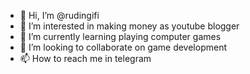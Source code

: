 - 👋 Hi, I’m @rudingifi
- 👀 I’m interested in making money as youtube blogger
- 🌱 I’m currently learning playing computer games
- 💞️ I’m looking to collaborate on game development
- 📫 How to reach me in telegram

<!---
rudingifi/rudingifi is a ✨ special ✨ repository because its `README.md` (this file) appears on your GitHub profile.
You can click the Preview link to take a look at your changes.
--->
